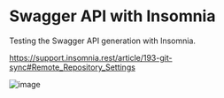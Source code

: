 # Swagger API with Insomnia
Testing the Swagger API generation with Insomnia.

https://support.insomnia.rest/article/193-git-sync#Remote_Repository_Settings

![image](https://user-images.githubusercontent.com/22370156/111977454-092c6800-8b03-11eb-87be-f0ef569c6048.png)
